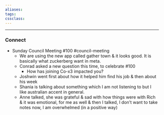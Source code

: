 ```yaml
---
aliases:  
tags:
cssclass:
---
```

---
### Connect
- Sunday Council Meeting #100 #council-meeting
	- We are using the new app called gather town & it looks good. It is basically what zuckerberg want in meta.
	- Conrad asked a new question this time, to celebrate #100
		-  How has joining Co-x3 impacted you?
	- Joshwin went first about how it helped him find his job & then about his week
	- Shania is talking about something which I am not listening to but I like australian accent in general.
	- Anne talked, she was grateful & sad with how things were with Rich & it was emotional, for me as well & then I talked, I don’t want to take notes now, I am overwhelmed (in a positive way)
